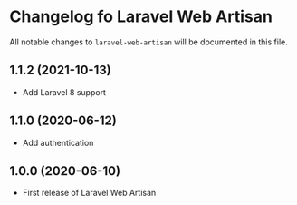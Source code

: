 # Changelog fo Laravel Web Artisan

All notable changes to `laravel-web-artisan` will be documented in this file.

## 1.1.2 (2021-10-13)
- Add Laravel 8 support

## 1.1.0 (2020-06-12)
- Add authentication

## 1.0.0 (2020-06-10)
- First release of Laravel Web Artisan
